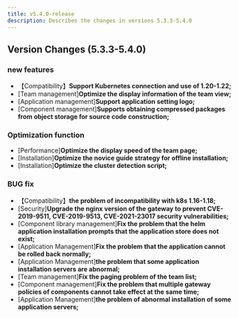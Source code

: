 ```yaml
---
title: v5.4.0-release
description: Describes the changes in versions 5.3.3-5.4.0
---
```


## Version Changes (5.3.3-5.4.0)

### new features

- 【Compatibility】**Support Kubernetes connection and use of 1.20-1.22;**
- [Team management]**Optimize the display information of the team view;**
- [Application management]**Support application setting logo;**
- [Component management]**Supports obtaining compressed packages from object storage for source code construction;**

### Optimization function

- [Performance]**Optimize the display speed of the team page;**
- [Installation]**Optimize the novice guide strategy for offline installation;**
- [Installation]**Optimize the cluster detection script;**

### BUG fix

- 【Compatibility】**the problem of incompatibility with k8s 1.16-1.18;**
- [Security]**Upgrade the nginx version of the gateway to prevent CVE-2019-9511, CVE-2019-9513, CVE-2021-23017 security vulnerabilities;**
- [Component library management]**Fix the problem that the helm application installation prompts that the application store does not exist;**
- [Application Management]**Fix the problem that the application cannot be rolled back normally;**
- [Application Management]**the problem that some application installation servers are abnormal;**
- [Team management]**Fix the paging problem of the team list;**
- [Component management]**Fix the problem that multiple gateway policies of components cannot take effect at the same time;**
- [Application Management]**the problem of abnormal installation of some application servers;**
